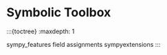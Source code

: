 # Symbolic Toolbox

:::{toctree}
:maxdepth: 1

sympy_features
field
assignments
sympyextensions
:::
